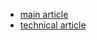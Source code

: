 - [main article](https://greweb.me/2021/04/cryptoaliens)
- [technical article](https://greweb.me/2021/04/cryptoaliens-tech)
